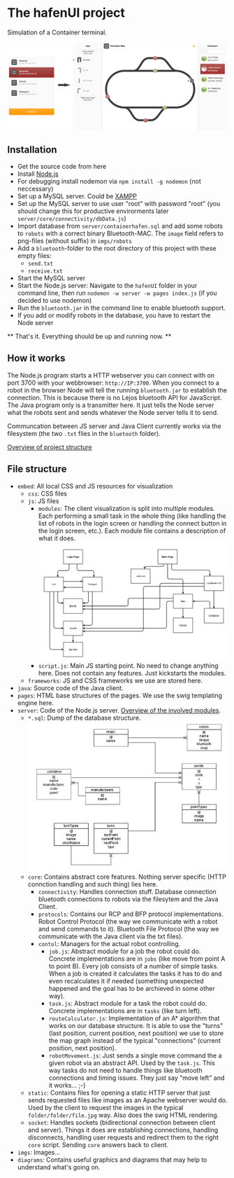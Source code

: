The hafenUI project
===================

Simulation of a Container terminal.

![](diagrams/Showcase.jpg)

## Installation ##

- Get the source code from here
- Install [Node.js](http://www.nodejs.org)
- For debugging install nodemon via `npm install -g nodemon` (not neccessary)
- Set up a MySQL server. Could be [XAMPP](http://www.apachefriends.org)
- Set up the MySQL server to use user "root" with password "root" (you should change this for productive envirorments later `server/core/connectivity/dbData.js`)
- Import database from `server/containerhafen.sql` and add some robots to `robots` with a correct binary Bluetooth-MAC. The `image` field refers to png-files (without suffix) in `imgs/robots`
- Add a `bluetooth`-folder to the root directory of this project with these empty files:
	- `send.txt`
	- `receive.txt`
- Start the MySQL server
- Start the Node.js server: Navigate to the `hafenUI` folder in your command line, then run `nodemon -w server -w pages index.js` (if you decided to use nodemon)
- Run the `bluetooth.jar` in the command line to enable bluetooth support.
- If you add or modify robots in the database, you have to restart the Node server


** That's it. Everything should be up and running now. **

## How it works ##

The Node.js program starts a HTTP webserver you can connect with on port 3700 with your webbrowser: `http://IP:3700`. When you connect to a robot in the browser Node will tell the running `bluetooth.jar` to establish the connection. This is because there is no Lejos bluetooth API for JavaScript. The Java program only is a transmitter here. It just tells the Node server what the robots sent and sends whatever the Node server tells it to send.

Communcation between JS server and Java Client currently works via the filesystem (the two `.txt` files in the `bluetooth` folder).

[Overview of project structure](http://raw.githubusercontent.com/Cortys/hafenUI/master/diagrams/generalStructure.pdf)

## File structure ##

- `embed`: All local CSS and JS resources for visualization
	- `css`: CSS files
	- `js`: JS files
		- `modules`: The client visualization is split into multiple modules. Each performing a small task in the whole thing (like handling the list of robots in the login screen or handling the connect button in the login screen, etc.). Each module file contains a description of what it does. ![](diagrams/nxt_clientgui02.jpg)
		- `script.js`: Main JS starting point. No need to change anything here. Does not contain any features. Just kickstarts the modules.
	- `frameworks`: JS and CSS frameworks we use are stored here.
- `java`: Source code of the Java client.
- `pages`: HTML base structures of the pages. We use the swig templating engine here.
- `server`: Code of the Node.js server. [Overview of the involved modules](http://raw.githubusercontent.com/Cortys/hafenUI/master/diagrams/serverStructure.pdf).
	- `*.sql`: Dump of the database structure. ![](diagrams/nxt_databse02.jpg)	
	- `core`: Contains abstract core features. Nothing server specific (HTTP connction handling and such thing) lies here.
		- `connectivity`: Handles connection stuff. Database connection bluetooth connections to robots via the filesytem and the Java Client.
		- `protocols`: Contains our RCP and BFP protocol implementations. Robot Control Protocol (the way we communicate with a robot and send commands to it). Bluetooth File Protocol (the way we communicate with the Java client via the txt files).
		- `contol`: Managers for the actual robot controlling.
			- `job.js`: Abstract module for a job the robot could do. Concrete implementations are in `jobs` (like move from point A to point B). Every job consists of a number of simple tasks. When a job is created it calculates the tasks it has to do and even recalculates it if needed (something unexpected happened and the goal has to be archieved in some other way).
			- `task.js`: Abstract module for a task the robot could do. Concrete implementations are in `tasks` (like turn left).
			- `routeCalculator.js`: Implementation of an A* algorithm that works on our database structure. It is able to use the "turns" (last position, current position, next position)  we use to store the map graph instead of the typical "connections" (current position, next position).
			- `robotMovement.js`: Just sends a single move command the a given robot via an abstract API. Used by the `task.js`. This way tasks do not need to handle things like bluetooth connections and timing issues. They just say "move left" and it works... ;-)
	- `static`: Contains files for opening a static HTTP server that just sends requested files like images as an Apache webserver would do. Used by the client to request the images in the typical `folder/folder/file.jpg` way. Also does the swig HTML rendering.
	- `socket`: Handles sockets (bidirectional connection between client and server). Things it does are establishing connections, handling disconnects, handling user requests and redirect them to the right `core` script. Sending `core` answers back to client.
- `imgs`: Images...
- `diagrams`: Contains useful graphics and diagrams that may help to understand what's going on.
